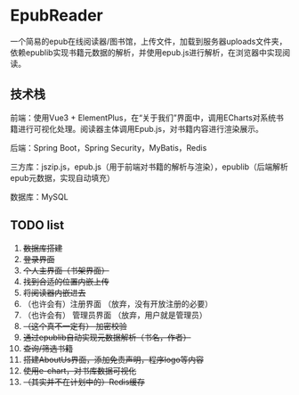 # EpubReader

一个简易的epub在线阅读器/图书馆，上传文件，加载到服务器uploads文件夹，依赖epublib实现书籍元数据的解析，并使用epub.js进行解析，在浏览器中实现阅读。

## 技术栈

前端：使用Vue3 + ElementPlus，在“关于我们”界面中，调用ECharts对系统书籍进行可视化处理。阅读器主体调用Epub.js，对书籍内容进行渲染展示。

后端：Spring Boot，Spring Security，MyBatis，Redis

三方库：jszip.js，epub.js（用于前端对书籍的解析与渲染），epublib（后端解析epub元数据，实现自动填充）

数据库：MySQL

## TODO list
1. ~~数据库搭建~~
2. ~~登录界面~~
3. ~~个人主界面（书架界面）~~
4. ~~找到合适的位置内嵌上传~~
5. ~~将阅读器内嵌进去~~
6. （也许会有）注册界面 （放弃，没有开放注册的必要）
7. （也许会有） 管理员界面 （放弃，用户就是管理员）
8. ~~（这个真不一定有） 加密校验~~
9. ~~通过epublib自动实现元数据解析（书名，作者）~~
10. ~~查询/筛选书籍~~
11. ~~搭建AboutUs界面，添加免责声明，程序logo等内容~~
12. ~~使用e-chart，对书库数据可视化~~
13. ~~（其实并不在计划中的）Redis缓存~~
